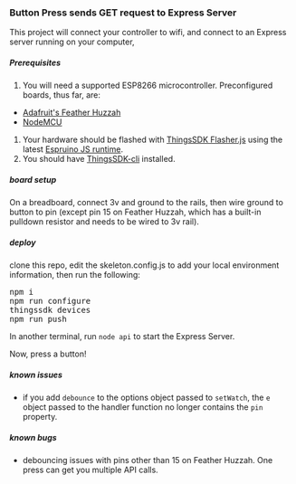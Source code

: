 ### Button Press sends GET request to Express Server
This project will connect your controller to wifi, and connect to an Express server running on your computer,

##### Prerequisites

1. You will need a supported ESP8266 microcontroller.  Preconfigured boards, thus far, are:
  - [Adafruit's Feather Huzzah](https://learn.adafruit.com/adafruit-feather-huzzah-esp8266/overview)
  - [NodeMCU](http://www.electrodragon.com/product/nodemcu-lua-amica-r2-esp8266-wifi-board/)
1. Your hardware should be flashed with [ThingsSDK Flasher.js](https://github.com/thingsSDK/flasher.js) using the latest [Espruino JS runtime](http://www.espruino.com/EspruinoESP8266).
1. You should have [ThingsSDK-cli](https://github.com/thingsSDK/thingssdk-cli) installed.

##### board setup
On a breadboard, connect 3v and ground to the rails, then wire ground to button to pin (except pin 15 on Feather Huzzah, which has a built-in pulldown resistor and needs to be wired to 3v rail).

##### deploy
clone this repo, edit the skeleton.config.js to add your local environment information, then run the following:

<pre>
npm i
npm run configure
thingssdk devices
npm run push
</pre>

In another terminal, run `node api` to start the Express Server.

Now, press a button!

##### known issues
- if you add `debounce` to the options object passed to `setWatch`, the `e` object passed to the handler function no longer contains the `pin` property.

##### known bugs
- debouncing issues with pins other than 15 on Feather Huzzah.  One press can get you multiple API calls.
